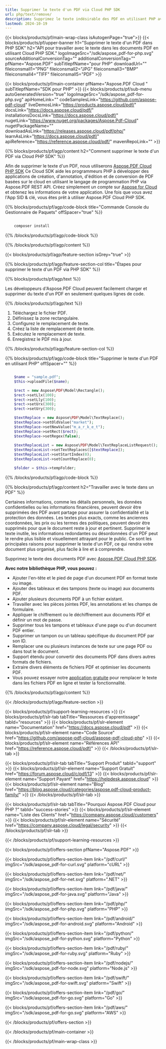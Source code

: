 ```yaml
---
title: Supprimer le texte d'un PDF via Cloud PHP SDK
url: php/text/remove/
description: Supprimez le texte indésirable des PDF en utilisant PHP avec Aspose.PDF Cloud SDK. Nettoyez et simplifiez les fichiers.
lastmod: 2024-10-19
---
```


{{< blocks/products/pf/main-wrap-class isAutogenPage="true">}}
{{< blocks/products/pf/upper-banner h1="Supprimer le texte d'un PDF dans PHP SDK" h2="API pour travailler avec le texte dans les documents PDF en utilisant Cloud PHP SDK." logoImageSrc="/sdk/aspose_pdf-for-php.svg" sourceAdditionalConversionTag="" additionalConversionTag="" pfName="Aspose.PDF" subTitlepfName="pour PHP" downloadUrl="" fileiconsmall1="PNG" fileiconsmall2="JPG" fileiconsmall3="BMP" fileiconsmall4="TIFF" fileiconsmall5="PDF" >}}

{{< blocks/products/pf/main-container pfName="Aspose.PDF Cloud " subTitlepfName="SDK pour PHP" >}}
{{< blocks/products/pf/sub-menu autoGeneratedVersion="true" logoImageSrc="/sdk/aspose_pdf-for-php.svg" apiHomeLink="" codeSamplesLink="https://github.com/aspose-pdf-cloud" liveDemosLink="https://products.aspose.cloud/pdf/" docsLink="https://docs.aspose.cloud/pdf/" installationsDocsLink="https://docs.aspose.cloud/pdf/" nugetLink="https://www.nuget.org/packages/Aspose.Pdf-Cloud" nugetPackageName="" downloadAsLink="https://releases.aspose.cloud/pdf/php/" learnAsLink="https://docs.aspose.cloud/pdf/" apiReference="https://reference.aspose.cloud/pdf/" mavenRepoLink="" >}}

{{% blocks/products/pf/agp/content h2="Comment supprimer le texte d'un PDF via Cloud PHP SDK" %}}

Afin de supprimer le texte d'un PDF, nous utiliserons
[Aspose.PDF Cloud PHP SDK](https://products.aspose.cloud/pdf/php/)
Ce Cloud SDK aide les programmeurs PHP à développer des applications de création, d'annotation, d'édition et de conversion de PDF basées sur le cloud en utilisant le langage de programmation PHP via Aspose.PDF REST API. Créez simplement un compte sur [Aspose for Cloud](https://dashboard.aspose.cloud/#/apps) et obtenez les informations de votre application. Une fois que vous avez l'App SID & clé, vous êtes prêt à utiliser Aspose.PDF Cloud PHP SDK.

{{% blocks/products/pf/agp/code-block title="Commande Console du Gestionnaire de Paquets" offSpacer="true" %}}

```bash
     
    composer install

```

{{% /blocks/products/pf/agp/code-block %}}

{{% /blocks/products/pf/agp/content %}}

{{< blocks/products/pf/agp/feature-section isGrey="true" >}}

{{% blocks/products/pf/agp/feature-section-col title="Étapes pour supprimer le texte d'un PDF via PHP SDK" %}}

{{% blocks/products/pf/agp/text %}}

Les développeurs d'Aspose.PDF Cloud peuvent facilement charger et supprimer du texte d'un PDF en seulement quelques lignes de code.

{{% /blocks/products/pf/agp/text %}}

1. Téléchargez le fichier PDF.
1. Définissez la zone rectangulaire.
1. Configurez le remplacement de texte.
1. Créez la liste de remplacement de texte.
1. Exécutez le remplacement de texte.
1. Enregistrez le PDF mis à jour.

{{% /blocks/products/pf/agp/feature-section-col %}}


{{% blocks/products/pf/agp/code-block title="Supprimer le texte d'un PDF en utilisant PHP" offSpacer="" %}}

```php

    $name = "sample.pdf";
    $this->uploadFile($name);

    $rect = new Aspose\PDF\Model\Rectangle();
    $rect->setLlx(100);
    $rect->setLly(100);
    $rect->setUrx(300);
    $rect->setUry(300);

    $textReplace = new Aspose\PDF\Model\TextReplace();
    $textReplace->setOldValue("market");
    $textReplace->setNewValue("m_a_r_k_e_t");
    $textReplace->setRect($rect);
    $textReplace->setRegex(false);
    
    $textReplaceList = new Aspose\PDF\Model\TextReplaceListRequest();
    $textReplaceList->setTextReplaces([$textReplace]);
    $textReplaceList->setStartIndex(0);
    $textReplaceList->setCountReplace(0);

    $folder = $this->tempFolder;
```

{{% /blocks/products/pf/agp/code-block %}}

{{% blocks/products/pf/agp/content h2="Travailler avec le texte dans un PDF" %}}

Certaines informations, comme les détails personnels, les données confidentielles ou les informations financières, peuvent devoir être supprimées des PDF avant partage pour assurer la confidentialité et la protection des données. Les textes plus exacts, comme les anciennes coordonnées, les prix ou les termes des politiques, peuvent devoir être supprimés pour que le document reste à jour et pertinent.
Supprimer le texte inutile, les informations redondantes ou désordonnées d'un PDF peut le rendre plus lisible et visuellement attrayant pour le public.
Ce sont les principales raisons pour supprimer le texte d'un PDF, ce qui rendra votre document plus organisé, plus facile à lire et à comprendre.

Supprimez le texte des documents PDF avec [Aspose.PDF Cloud PHP SDK](https://products.aspose.cloud/pdf/php/).

**Avec notre bibliothèque PHP, vous pouvez :**

+ Ajouter l'en-tête et le pied de page d'un document PDF en format texte ou image.
+ Ajouter des tableaux et des tampons (texte ou image) aux documents PDF.
+ Ajouter plusieurs documents PDF à un fichier existant.
+ Travailler avec les pièces jointes PDF, les annotations et les champs de formulaire.
+ Appliquer le chiffrement ou le déchiffrement aux documents PDF et définir un mot de passe.
+ Supprimer tous les tampons et tableaux d'une page ou d'un document PDF entier.
+ Supprimer un tampon ou un tableau spécifique du document PDF par son ID.
+ Remplacer une ou plusieurs instances de texte sur une page PDF ou dans tout le document.
+ Support étendu pour convertir des documents PDF dans divers autres formats de fichiers.
+ Extraire divers éléments de fichiers PDF et optimiser les documents PDF.
+ Vous pouvez essayer notre [application gratuite](https://products.aspose.app/pdf/redaction) pour remplacer le texte dans les fichiers PDF en ligne et tester la fonctionnalité.

{{% /blocks/products/pf/agp/content %}}

{{< /blocks/products/pf/agp/feature-section >}}

{{< blocks/products/pf/support-learning-resources >}}
{{< blocks/products/pf/slr-tab tabTitle="Ressources d'apprentissage" tabId="resources" >}}
{{< blocks/products/pf/slr-element name="Documentation" href="https://docs.aspose.cloud/pdf" >}}
{{< blocks/products/pf/slr-element name="Code Source" href="https://github.com/aspose-pdf-cloud/aspose-pdf-cloud-php" >}}
{{< blocks/products/pf/slr-element name="Références API" href="https://reference.aspose.cloud/pdf/" >}}
{{< /blocks/products/pf/slr-tab >}}

{{< blocks/products/pf/slr-tab tabTitle="Support Produit" tabId="support" >}}
{{< blocks/products/pf/slr-element name="Support Gratuit" href="https://forum.aspose.cloud/c/pdf/13" >}}
{{< blocks/products/pf/slr-element name="Support Payant" href="https://helpdesk.aspose.cloud" >}}
{{< blocks/products/pf/slr-element name="Blog" href="https://blog.aspose.cloud/categories/aspose.pdf-cloud-product-family/" >}}
{{< /blocks/products/pf/slr-tab >}}

{{< blocks/products/pf/slr-tab tabTitle="Pourquoi Aspose.PDF Cloud pour PHP ?" tabId="success-stories" >}}
{{< blocks/products/pf/slr-element name="Liste des Clients" href="https://company.aspose.cloud/customers" >}}
{{< blocks/products/pf/slr-element name="Sécurité" href="https://company.aspose.cloud/legal/security" >}}
{{< /blocks/products/pf/slr-tab >}}

{{< /blocks/products/pf/support-learning-resources >}}

{{< blocks/products/pf/offers-section pfName="Aspose.PDF" >}}

{{< blocks/products/pf/offers-section-item link="/pdf/curl/" imgSrc="/sdk/aspose_pdf-for-curl.svg" platform="cURL" >}}

{{< blocks/products/pf/offers-section-item link="/pdf/net/" imgSrc="/sdk/aspose_pdf-for-net.svg" platform=".NET" >}}

{{< blocks/products/pf/offers-section-item link="/pdf/java/" imgSrc="/sdk/aspose_pdf-for-java.svg" platform="Java" >}}

{{< blocks/products/pf/offers-section-item link="/pdf/php/" imgSrc="/sdk/aspose_pdf-for-php.svg" platform="PHP" >}}

{{< blocks/products/pf/offers-section-item link="/pdf/android/" imgSrc="/sdk/aspose_pdf-for-android.svg" platform="Android" >}}

{{< blocks/products/pf/offers-section-item link="/pdf/python/" imgSrc="/sdk/aspose_pdf-for-python.svg" platform="Python" >}}

{{< blocks/products/pf/offers-section-item link="/pdf/ruby/" imgSrc="/sdk/aspose_pdf-for-ruby.svg" platform="Ruby" >}}

{{< blocks/products/pf/offers-section-item link="/pdf/nodejs/" imgSrc="/sdk/aspose_pdf-for-node.svg" platform="Node.js" >}}

{{< blocks/products/pf/offers-section-item link="/pdf/swift/" imgSrc="/sdk/aspose_pdf-for-swift.svg" platform="Swift" >}}

{{< blocks/products/pf/offers-section-item link="/pdf/go/" imgSrc="/sdk/aspose_pdf-for-go.svg" platform="Go" >}}

{{< blocks/products/pf/offers-section-item link="/pdf/aws/" imgSrc="/sdk/aspose_pdf-for-go.svg" platform="AWS" >}}

{{< /blocks/products/pf/offers-section >}}

<!-- aboutfile Ends -->

{{< /blocks/products/pf/main-container >}}

{{< /blocks/products/pf/main-wrap-class >}}
